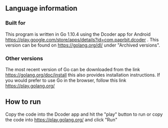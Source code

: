 ## Language information 
### Built for
This program is written in Go 1.10.4 using the Dcoder app for Android 
<https://play.google.com/store/apps/details?id=com.paprbit.dcoder> . This 
version can be found on <https://golang.org/dl/> under "Archived versions". 
### Other versions
The most recent version of Go can be downloaded from the link 
<https://golang.org/doc/install> this also provides installation instructions. 
If you would prefer to use Go in the browser, follow this link 
<https://play.golang.org/>
## How to run 
Copy the code into the Dcoder app and hit the "play" button to run
or copy the code into <https://play.golang.org/> and click "Run"
